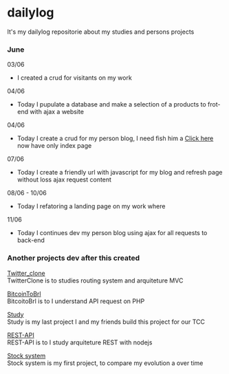 # dailylog
It's my dailylog repositorie about my studies and persons projects 


### June


  03/06  
  - I created a crud for visitants on my work  
  
  04/06  
  - Today I pupulate a database and make a selection of a products to frot-end with ajax a website
  
  04/06  
  - Today I create a crud for my person blog, I need fish him a [Click here](https:://edenilsondias.com) now have only index page  
  
  07/06  
  - Today I create a friendly url with javascript for my blog and refresh page without loss ajax request content  
  
  08/06  - 10/06
  - Today I refatoring a landing page on my work where  
  
  11/06  
  - Today I continues dev my person blog using ajax for all requests to back-end

### Another projects dev after this created

[Twitter_clone](https://github.com/ededias/twitter_clone)  
TwitterClone is to studies routing system and arquiteture MVC
  
[BitcoinToBrl](https://github.com/ededias/bitcointoBRL)  
  BitcoitoBrl is to I understand API request on PHP
  
[Study](https://github.com/ededias/study)  
  Study is my last project I and my friends build this project for our TCC
  
[REST-API](https://github.com/ededias/REST-API)  
  REST-API is to I study arquiteture REST with nodejs
  
[Stock system](https://github.com/ededias/Sistema-de-estoque)  
  Stock system is my first project, to compare my evolution a over time
